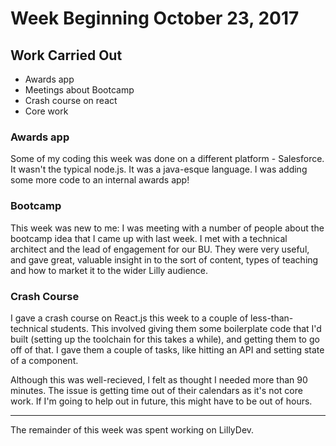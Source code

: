 # Week Beginning October 23, 2017

## Work Carried Out
* Awards app
* Meetings about Bootcamp
* Crash course on react
* Core work

### Awards app
Some of my coding this week was done on a different platform - Salesforce. It wasn't the typical node.js. It was a java-esque language. I was adding some more code to an internal awards app!

### Bootcamp
This week was new to me: I was meeting with a number of people about the bootcamp idea that I came up with last week. I met with a technical architect and the lead of engagement for our BU. They were very useful, and gave great, valuable insight in to the sort of content, types of teaching and how to market it to the wider Lilly audience.

### Crash Course
I gave a crash course on React.js this week to a couple of less-than-technical students. This involved giving them some boilerplate code that I'd built (setting up the toolchain for this takes a while), and getting them to go off of that. I gave them a couple of tasks, like hitting an API and setting state of a component.

Although this was well-recieved, I felt as thought I needed more than 90 minutes. The issue is getting time out of their calendars as it's not core work. If I'm going to help out in future, this might have to be out of hours.

---

The remainder of this week was spent working on LillyDev.

